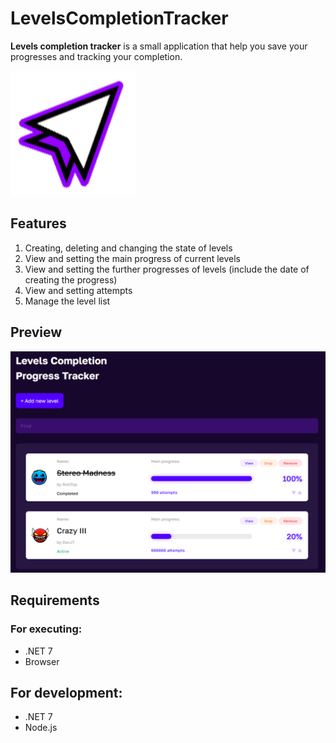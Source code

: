 # LevelsCompletionTracker

**Levels completion tracker** is a small application that help you save your progresses and tracking your completion.

<img src="./github-content/logo.png" alt="drawing" width="200"/>

## Features

1. Creating, deleting and changing the state of levels
2. View and setting the main progress of current levels
3. View and setting the further progresses of levels (include the date of creating the progress)
4. View and setting attempts
4. Manage the level list

## Preview
<img src="./github-content/preview.png" alt="drawing"/>

## Requirements

### For executing: 
- .NET 7
- Browser

## For development:
- .NET 7
- Node.js